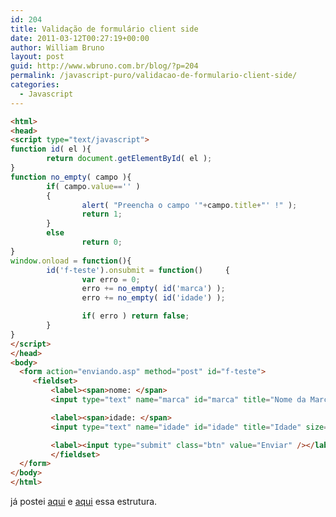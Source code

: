 ```yaml
---
id: 204
title: Validação de formulário client side
date: 2011-03-12T00:27:19+00:00
author: William Bruno
layout: post
guid: http://www.wbruno.com.br/blog/?p=204
permalink: /javascript-puro/validacao-de-formulario-client-side/
categories:
  - Javascript
---
```

``` html
<html>
<head>
<script type="text/javascript">
function id( el ){
        return document.getElementById( el );
}
function no_empty( campo ){
        if( campo.value=='' )
        {
                alert( "Preencha o campo '"+campo.title+"' !" );
                return 1;
        }
        else
                return 0;
}
window.onload = function(){
        id('f-teste').onsubmit = function()     {
                var erro = 0;
                erro += no_empty( id('marca') );
                erro += no_empty( id('idade') );

                if( erro ) return false;
        }
}
</script>
</head>
<body>
  <form action="enviando.asp" method="post" id="f-teste">
     <fieldset>
         <label><span>nome: </span>
         <input type="text" name="marca" id="marca" title="Nome da Marca" size="50"></label>

         <label><span>idade: </span>
         <input type="text" name="idade" id="idade" title="Idade" size="50"></label>

         <label><input type="submit" class="btn" value="Enviar" /></label>
         </fieldset>
  </form>
</body>
</html>
```

já postei <a href="http://forum.imasters.uol.com.br/index.php?/topic/408955-validar-campos-formulario/page__view__findpost__p__1606723" target="_blank">aqui</a> e <a href="http://forum.imasters.uol.com.br/index.php?/topic/411195-validacao/page__gopid__1616630&#038;#entry1616630" target="_blank">aqui</a> essa estrutura.